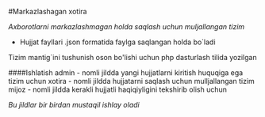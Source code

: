 #Markazlashagan xotira

*Axborotlarni markazlashmagan holda saqlash uchun muljallangan tizim*

- Hujjat fayllari .json formatida faylga saqlangan holda bo`ladi

Tizim mantig`ini tushunish oson bo'lishi uchun php dasturlash tilida yozilgan
 
 ####Ishlatish
admin - nomli jildda yangi hujjatlarni kiritish huquqiga ega tizim uchun
xotira - nomli jildda hujjatarni saqlash uchun mulljallangan tizim
mijoz - nomli jildda kerakli hujjatli haqiqiyligini tekshirib olish uchun

*Bu jildlar bir birdan mustaqil ishlay oladi*
